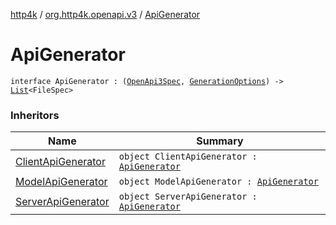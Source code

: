 [http4k](../index.md) / [org.http4k.openapi.v3](index.md) / [ApiGenerator](./-api-generator.md)

# ApiGenerator

`interface ApiGenerator : (`[`OpenApi3Spec`](-open-api3-spec/index.md)`, `[`GenerationOptions`](-generation-options/index.md)`) -> `[`List`](https://kotlinlang.org/api/latest/jvm/stdlib/kotlin.collections/-list/index.html)`<FileSpec>`

### Inheritors

| Name | Summary |
|---|---|
| [ClientApiGenerator](../org.http4k.openapi.v3.client/-client-api-generator/index.md) | `object ClientApiGenerator : `[`ApiGenerator`](./-api-generator.md) |
| [ModelApiGenerator](../org.http4k.openapi.v3.models/-model-api-generator/index.md) | `object ModelApiGenerator : `[`ApiGenerator`](./-api-generator.md) |
| [ServerApiGenerator](../org.http4k.openapi.v3.server/-server-api-generator/index.md) | `object ServerApiGenerator : `[`ApiGenerator`](./-api-generator.md) |
